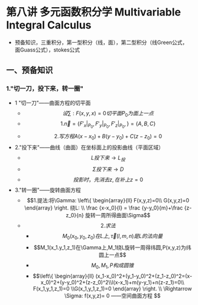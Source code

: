 # 第八讲 多元函数积分学 Multivariable Integral Calculus
* 预备知识，三重积分，第一型积分（线，面），第二型积分（线Green公式，面Guass公式），stokes公式 

## 一、预备知识
### 1."切一刀，投下来，转一圈"
* 1 "切一刀"——曲面方程的切平面
    * $$设\sum : F(x,y,x)=0 切平面 P_0为面上一点$$
    * $$1. \vec n = \{ F'_x|_{P_0}, F'_y|_{P_0}, F'_z|_{P_0}, \} = \{A,B,C\}$$
    * $$ 2. 写方程 A(x-x_0)+B(y-y_0)+C(z-z_0) = 0 $$
* 2."投下来"——曲线（曲面）在坐标面上的投影曲线（平面区域）
    * $$ L 投下来\rightarrow L_投$$ 
    * $$ \Sigma 投下来\rightarrow D$$
    * $$ 投影时，先消去z,在补上z=0$$
* 3."转一圈"——旋转曲面方程
    * $$1.提法:将\Gamma: \left\{ \begin{array}{ll} F(x,y,z)=0\\ G(x,y,z)=0    \end{array} \right. 绕L: \\ \frac {x-x_0}{l} =  \frac {y-y_0}{m}+\frac {z-z_0}{n} 旋转一周所得曲面\Sigma$$ 
    * $$2.求法$$
        * $$M_0(x_0,y_0,z_0)在L上, \vec \tau (l,m,n)是L的法向量 $$
        * $$M_1(x_1.y_1,z_1)在\Gamma上,M_1绕L旋转一周得纬圆,P(x,y,z)为纬圆上一点$$
        * $$ M_0,M_1,P构成圆锥$$
        * $$\left\{ \begin{array}{ll} (x_1-x_0)^2+(y_1-y_0)^2+(z_1-z_0)^2=(x-x_0)^2+(y-y_0)^2+(z-z_0)^2\\l(x-x_1)+m(y-y_1)+n(z-z_1)=0\\F(x_1,y_1,z_1)=0 \\G(x_1,y_1,z_1)=0    \end{array} \right.  \\ \Rightarrow \Sigma: f(x,y,z)= 0 ——空间曲面方程 $$
    
    


